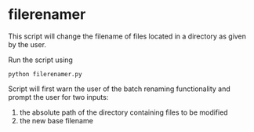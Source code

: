 
# filerenamer

This script will change the filename of files located in a directory as given by the user. 

Run the script using 


    python filerenamer.py


Script will first warn the user of the batch renaming functionality and prompt the user for two inputs:

  1) the absolute path of the directory containing files to be modified
  2) the new base filename
  
